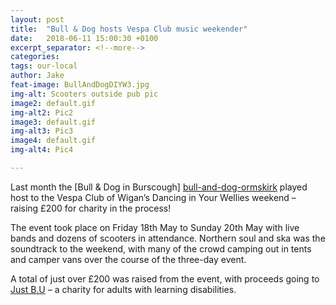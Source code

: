 ```yaml
---
layout: post
title:  "Bull & Dog hosts Vespa Club music weekender"
date:   2018-06-11 15:00:30 +0100
excerpt_separator: <!--more-->
categories:
tags: our-local
author: Jake 
feat-image: BullAndDogDIYW3.jpg
img-alt: Scooters outside pub pic
image2: default.gif
img-alt2: Pic2
image3: default.gif
img-alt3: Pic3
image4: default.gif
img-alt4: Pic4

---
```



Last month the [Bull & Dog in Burscough] [bull-and-dog-ormskirk] played host to the Vespa Club of Wigan’s Dancing in Your Wellies weekend – raising £200 for charity in the process!

The event took place on Friday 18th May to Sunday 20th May with live bands and dozens of scooters in attendance.
Northern soul and ska was the soundtrack to the weekend, with many of the crowd camping out in tents and camper vans over the course of the three-day event.

A total of just over £200 was raised from the event, with proceeds going to [Just B.U][just-bu] – a charity for adults with learning disabilities. 


[bull-and-dog-ormskirk]: http://ourlocal.pub/pubs/the-bull-and-dog-ormskirk/
[just-bu]: https://www.just-bu.org/
